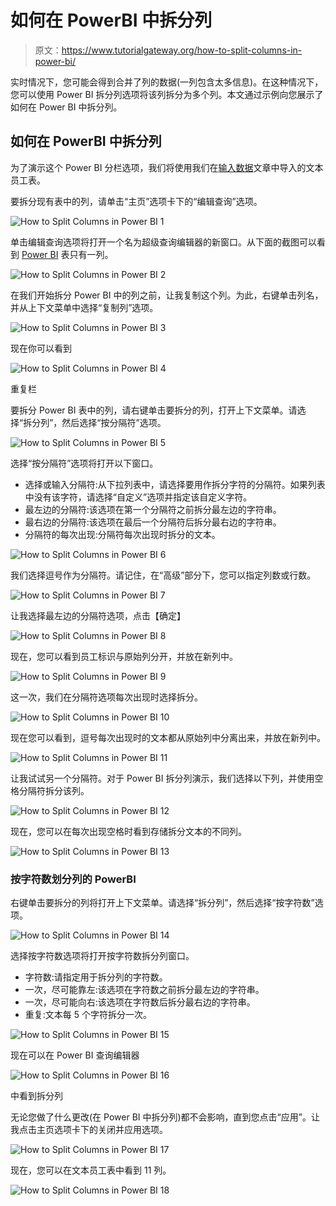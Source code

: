 # 如何在 PowerBI 中拆分列

> 原文：<https://www.tutorialgateway.org/how-to-split-columns-in-power-bi/>

实时情况下，您可能会得到合并了列的数据(一列包含太多信息)。在这种情况下，您可以使用 Power BI 拆分列选项将该列拆分为多个列。本文通过示例向您展示了如何在 Power BI 中拆分列。

## 如何在 PowerBI 中拆分列

为了演示这个 Power BI 分栏选项，我们将使用我们在[输入数据](https://www.tutorialgateway.org/how-to-enter-data-into-power-bi/)文章中导入的文本员工表。

要拆分现有表中的列，请单击“主页”选项卡下的“编辑查询”选项。

![How to Split Columns in Power BI 1](img/bfa8c53ef9d1d61fbc2c7a70959596a3.png)

单击编辑查询选项将打开一个名为超级查询编辑器的新窗口。从下面的截图可以看到 [Power BI](https://www.tutorialgateway.org/power-bi-tutorial/) 表只有一列。

![How to Split Columns in Power BI 2](img/54a5e7e87c8b3a51dd74369e8b7c5110.png)

在我们开始拆分 Power BI 中的列之前，让我复制这个列。为此，右键单击列名，并从上下文菜单中选择“复制列”选项。

![How to Split Columns in Power BI 3](img/e8e9ae2cf45a3b91ffdbd4002968f3c5.png)

现在你可以看到

![How to Split Columns in Power BI 4](img/8bf11e725c716aca15614b1afd9906c5.png)

重复栏

要拆分 Power BI 表中的列，请右键单击要拆分的列，打开上下文菜单。请选择“拆分列”，然后选择“按分隔符”选项。

![How to Split Columns in Power BI 5](img/faff47c8f75c905fec73bf5dd35b4206.png)

选择“按分隔符”选项将打开以下窗口。

*   选择或输入分隔符:从下拉列表中，请选择要用作拆分字符的分隔符。如果列表中没有该字符，请选择“自定义”选项并指定该自定义字符。
*   最左边的分隔符:该选项在第一个分隔符之前拆分最左边的字符串。
*   最右边的分隔符:该选项在最后一个分隔符后拆分最右边的字符串。
*   分隔符的每次出现:分隔符每次出现时拆分的文本。

![How to Split Columns in Power BI 6](img/8d7b93dd8adc489b9c13df5afebca6fa.png)

我们选择逗号作为分隔符。请记住，在“高级”部分下，您可以指定列数或行数。

![How to Split Columns in Power BI 7](img/3fd844c0bcef203c611b5bca64110cae.png)

让我选择最左边的分隔符选项，点击【确定】

![How to Split Columns in Power BI 8](img/fdce72d39293a3ab589390bbe95c698a.png)

现在，您可以看到员工标识与原始列分开，并放在新列中。

![How to Split Columns in Power BI 9](img/048af2d5718b8b100c4681781b9f340e.png)

这一次，我们在分隔符选项每次出现时选择拆分。

![How to Split Columns in Power BI 10](img/ffee8cc935d09c945df399eb2355a88d.png)

现在您可以看到，逗号每次出现时的文本都从原始列中分离出来，并放在新列中。

![How to Split Columns in Power BI 11](img/d24aeaf6df4b9fa84c567bbae052717a.png)

让我试试另一个分隔符。对于 Power BI 拆分列演示，我们选择以下列，并使用空格分隔符拆分该列。

![How to Split Columns in Power BI 12](img/7c131df11a92a3f7b5f738862b750411.png)

现在，您可以在每次出现空格时看到存储拆分文本的不同列。

![How to Split Columns in Power BI 13](img/1d92b457632fe4ada17e0b669b2b1101.png)

### 按字符数划分列的 PowerBI

右键单击要拆分的列将打开上下文菜单。请选择“拆分列”，然后选择“按字符数”选项。

![How to Split Columns in Power BI 14](img/f125e798ebecc6b7894a47d00b0828eb.png)

选择按字符数选项将打开按字符数拆分列窗口。

*   字符数:请指定用于拆分列的字符数。
*   一次，尽可能靠左:该选项在字符数之前拆分最左边的字符串。
*   一次，尽可能向右:该选项在字符数后拆分最右边的字符串。
*   重复:文本每 5 个字符拆分一次。

![How to Split Columns in Power BI 15](img/92c4ee186773dac6a985f86142fbdf99.png)

现在可以在 Power BI 查询编辑器

![How to Split Columns in Power BI 16](img/9331c79af4df782d775abf83a36dfca6.png)

中看到拆分列

无论您做了什么更改(在 Power BI 中拆分列)都不会影响，直到您点击“应用”。让我点击主页选项卡下的关闭并应用选项。

![How to Split Columns in Power BI 17](img/46b65cec911b855eafc7792bc0ae4e1e.png)

现在，您可以在文本员工表中看到 11 列。

![How to Split Columns in Power BI 18](img/0fb64fb143f147bcfcc8bac5f752c3e2.png)